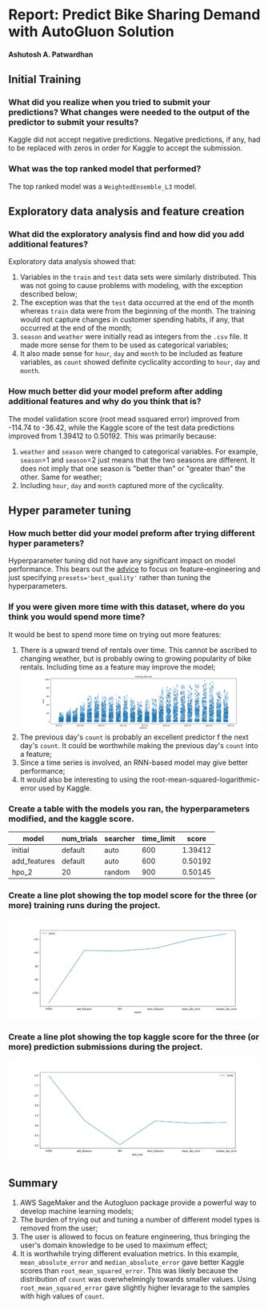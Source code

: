# Report: Predict Bike Sharing Demand with AutoGluon Solution
#### Ashutosh A. Patwardhan

## Initial Training
### What did you realize when you tried to submit your predictions? What changes were needed to the output of the predictor to submit your results?
Kaggle did not accept negative predictions. Negative predictions, if any, had to be replaced with zeros in order for Kaggle to accept the submission.

### What was the top ranked model that performed?
The top ranked model was a `WeightedEnsemble_L3` model. 

## Exploratory data analysis and feature creation
### What did the exploratory analysis find and how did you add additional features?
Exploratory data analysis showed that:

  1. Variables in the `train` and `test` data sets were similarly distributed. This was not going to cause problems with modeling, with the exception described below;
  2. The exception was that the `test` data occurred at the end of the month whereas `train` data were from the beginning of the month. The training would not capture changes in customer spending habits, if any, that occurred at the end of the month;
  3. `season` and `weather` were initially read as integers from the `.csv` file. It made more sense for them to be used as categorical variables;
  4. It also made sense for `hour`, `day` and `month` to be included as feature variables, as `count` showed definite cyclicality according to `hour`, `day` and `month`.

### How much better did your model preform after adding additional features and why do you think that is?
The model validation score (root mead ssquared error) improved from -114.74 to -36.42, while the Kaggle score of the test data predictions improved from 1.39412 to 0.50192. This was primarily because:
  1. `weather` and `season` were changed to categorical variables. For example, `season`=1 and `season`=2 just means that the two seasons are different. It does not imply that one season is "better than" or "greater than" the other. Same for weather;
  2. Including `hour`, `day` and `month` captured more of the cyclicality.

## Hyper parameter tuning
### How much better did your model preform after trying different hyper parameters?
Hyperparameter tuning did not have any significant impact on model performance. This bears out the [advice](https://auto.gluon.ai/dev/tutorials/tabular_prediction/tabular-kaggle.html?highlight=hyperparameter_tune_kwargs) to focus on feature-engineering and just specifying `presets='best_quality'` rather than tuning the hyperparameters.

### If you were given more time with this dataset, where do you think you would spend more time?
It would be best to spend more time on trying out more features:

  1. There is a upward trend of rentals over time. This cannot be ascribed to changing weather, but is probably owing to growing popularity of bike rentals. Including time as a feature may improve the model; ![img/count-vs-datetime.png](img/count-vs-datetime.png)
  2. The previous day's `count` is probably an excellent predictor f the next day's `count`. It could be worthwhile making the previous day's `count` into a feature;
  3. Since a time series is involved, an RNN-based model may give better performance;
  4. It would also be interesting to using the root-mean-squared-logarithmic-error used by Kaggle.

### Create a table with the models you ran, the hyperparameters modified, and the kaggle score.
|model|num_trials|searcher|time_limit|score|
|--|--|--|--|--|
|initial|default|auto|600|1.39412|
|add_features|default|auto|600|0.50192|
|hpo_2|20|random|900|0.50145|

### Create a line plot showing the top model score for the three (or more) training runs during the project.

![model_train_score.png](img/model_train_score.png)

### Create a line plot showing the top kaggle score for the three (or more) prediction submissions during the project.

![model_test_score.png](img/model_test_score.png)

## Summary
  1. AWS SageMaker and the Autogluon package provide a powerful way to develop machine learning models;
  2. The burden of trying out and tuning a number of different model types is removed from the user;
  3. The user is allowed to focus on feature engineering, thus bringing the user's domain knowledge to be used to maximum effect;
  4. It is worthwhile trying different evaluation metrics. In this example, `mean_absolute_error` and `median_absolute_error` gave better Kaggle scores than `root_mean_squared_error`. This was likely because the distribution of `count` was overwhelmingly towards smaller values. Using `root_mean_squared_error` gave slightly higher levarage to the samples with high values of `count`.
